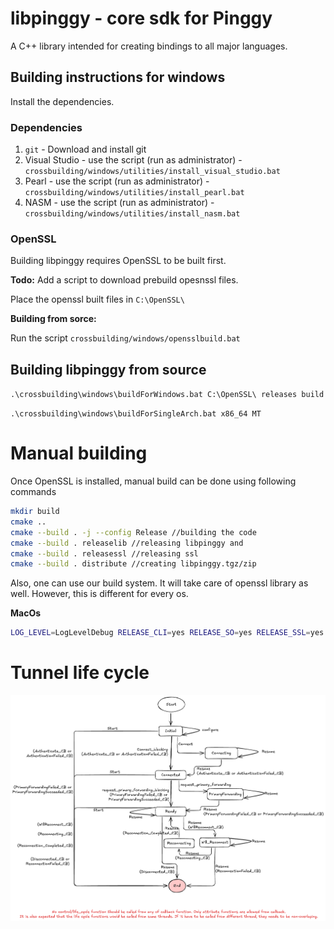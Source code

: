 # libpinggy - core sdk for Pinggy
A C++ library intended for creating bindings to all major languages.

## Building instructions for windows

Install the dependencies.

### Dependencies

1. `git` - Download and install git
2. Visual Studio - use the script (run as administrator) - `crossbuilding/windows/utilities/install_visual_studio.bat`
3. Pearl - use the script (run as administrator) - `crossbuilding/windows/utilities/install_pearl.bat`
4. NASM - use the script (run as administrator) - `crossbuilding/windows/utilities/install_nasm.bat`

### OpenSSL

Building libpinggy requires OpenSSL to be built first.

**Todo:** Add a script to download prebuild opesnssl files.

Place the openssl built files in `C:\OpenSSL\`

**Building from sorce:**

Run the script `crossbuilding/windows/opensslbuild.bat`

## Building  libpinggy from source


`.\crossbuilding\windows\buildForWindows.bat C:\OpenSSL\ releases build`

`.\crossbuilding\windows\buildForSingleArch.bat x86_64 MT`


# Manual building
Once OpenSSL is installed, manual build can be done using following commands
```bash
mkdir build
cmake ..
cmake --build . -j --config Release //building the code
cmake --build . releaselib //releasing libpinggy and
cmake --build . releasessl //releasing ssl
cmake --build . distribute //creating libpinggy.tgz/zip
```

Also, one can use our build system. It will take care of openssl library as well. However, this is different for every os.

**MacOs**
```bash
LOG_LEVEL=LogLevelDebug RELEASE_CLI=yes RELEASE_SO=yes RELEASE_SSL=yes PINGGY_DEBUG=yes bash crossbuilding/macos/buildForMacos.sh
```

# Tunnel life cycle
![alt text](sdk_life_cycle.excalidraw.png)


